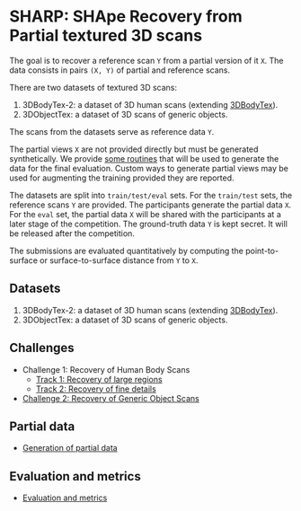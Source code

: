 # SHARP: SHApe Recovery from Partial textured 3D scans

The goal is to recover a reference scan `Y` from a partial version of it `X`.
The data consists in pairs `(X, Y)` of partial and reference scans.

There are two datasets of textured 3D scans:

1. 3DBodyTex-2: a dataset of 3D human scans (extending
   [3DBodyTex](https://cvi2.uni.lu/datasets/)).
2. 3DObjectTex: a dataset of 3D scans of generic objects.

The scans from the datasets serve as reference data `Y`.

The partial views `X` are not provided directly but must be generated
synthetically.
We provide [some routines](sharp/preprocess.py) that will be used to generate
the data for the final evaluation.
Custom ways to generate partial views may be used for augmenting the training
provided they are reported.

The datasets are split into `train/test/eval` sets.
For the `train/test` sets, the reference scans `Y` are provided.
The participants generate the partial data `X`.
For the `eval` set, the partial data `X` will be shared with the participants
at a later stage of the competition.
The ground-truth data `Y` is kept secret.
It will be released after the competition.

The submissions are evaluated quantitatively by computing the point-to-surface
or surface-to-surface distance from `Y` to `X`.

## Datasets

1. 3DBodyTex-2: a dataset of 3D human scans (extending
   [3DBodyTex](https://cvi2.uni.lu/datasets/)).
2. 3DObjectTex: a dataset of 3D scans of generic objects.

## Challenges

- Challenge 1: Recovery of Human Body Scans
  - [Track 1: Recovery of large regions](doc/challenge1_1.md)
  - [Track 2: Recovery of fine details](doc/challenge1_2.md)
- [Challenge 2: Recovery of Generic Object Scans](doc/challenge2.md)

## Partial data

- [Generation of partial data](doc/partial_data.md)

## Evaluation and metrics

- [Evaluation and metrics]()
